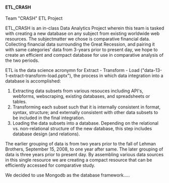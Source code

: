 #### ETL_CRASH
 Team "CRASH" ETL Project

 ETL_CRASH is an in-class Data Analytics Project wherein this team is tasked with creating a new database on any subject from existing worldwide web resources. The subjectmatter we chose is comparative financial data. Collecting financial data surrounding the Great Recession, and pairing it with same categories' data from 3-years prior to present day, we hope to create an efficient and compact database for use in comparative analysis of the two periods.

 ETL is the data science acronymn for Extract - Transform - Load ("data-13-1-extract-transform-load.pptx"), the process in which data integration into a database is accomplished: 
 1) Extracting data subsets from various resouces including API's, webforms, webscraping, existing databases, and spreadsheets or tables.
 2) Transforming each subset such that it is internally consistent in format, syntax, structure; and externally consistent with other data subsets to be included in the final integration. 
 3) Loading the data subsets into a database. Depending on the relational vs. non-relational structure of the new database, this step includes database design (and relations).

The earlier grouping of data is from two years prior to the fall of Lehman Brothers, September 15, 2008, to one year after same. The later grouping of data is three years prior to present day. By assembling various data sources in this single resource we are creating a compact resource that can be efficiently accessed for comparative study. 

We decided to use Mongodb as the database framework.....
